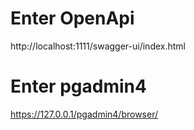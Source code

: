 # Enter OpenApi
  http://localhost:1111/swagger-ui/index.html
  #    Enter pgadmin4
  https://127.0.0.1/pgadmin4/browser/
